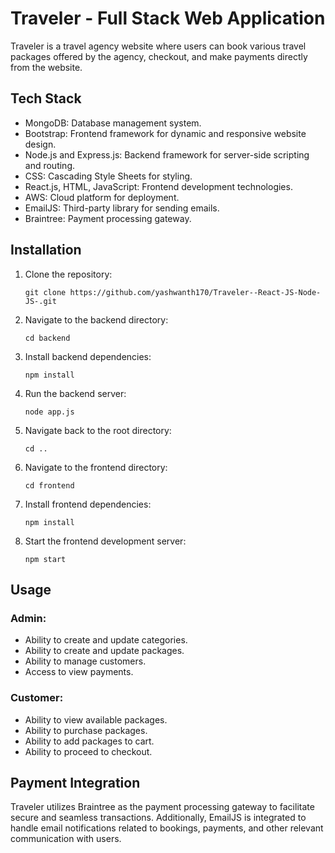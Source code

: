 # Traveler - Full Stack Web Application

Traveler is a travel agency website where users can book various travel packages offered by the agency, checkout, and make payments directly from the website.

## Tech Stack

- MongoDB: Database management system.
- Bootstrap: Frontend framework for dynamic and responsive website design.
- Node.js and Express.js: Backend framework for server-side scripting and routing.
- CSS: Cascading Style Sheets for styling.
- React.js, HTML, JavaScript: Frontend development technologies.
- AWS: Cloud platform for deployment.
- EmailJS: Third-party library for sending emails.
- Braintree: Payment processing gateway.

## Installation

1. Clone the repository:
    ```
    git clone https://github.com/yashwanth170/Traveler--React-JS-Node-JS-.git
    ```

2. Navigate to the backend directory:
    ```
    cd backend
    ```

3. Install backend dependencies:
    ```
    npm install
    ```

4. Run the backend server:
    ```
    node app.js
    ```

5. Navigate back to the root directory:
    ```
    cd ..
    ```

6. Navigate to the frontend directory:
    ```
    cd frontend
    ```

7. Install frontend dependencies:
    ```
    npm install
    ```

8. Start the frontend development server:
    ```
    npm start
    ```

## Usage

### Admin:
- Ability to create and update categories.
- Ability to create and update packages.
- Ability to manage customers.
- Access to view payments.

### Customer:
- Ability to view available packages.
- Ability to purchase packages.
- Ability to add packages to cart.
- Ability to proceed to checkout.

## Payment Integration

Traveler utilizes Braintree as the payment processing gateway to facilitate secure and seamless transactions. Additionally, EmailJS is integrated to handle email notifications related to bookings, payments, and other relevant communication with users.
